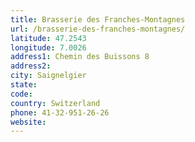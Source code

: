 ```yaml
---
title: Brasserie des Franches-Montagnes
url: /brasserie-des-franches-montagnes/
latitude: 47.2543
longitude: 7.0026
address1: Chemin des Buissons 8
address2: 
city: Saignelgier
state: 
code: 
country: Switzerland
phone: 41-32-951-26-26
website: 
---
```


